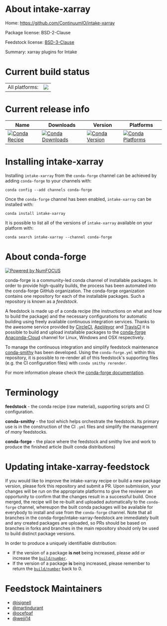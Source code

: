 About intake-xarray
===================

Home: https://github.com/ContinuumIO/intake-xarray

Package license: BSD-2-Clause

Feedstock license: [BSD-3-Clause](https://github.com/conda-forge/intake-xarray-feedstock/blob/master/LICENSE.txt)

Summary: xarray plugins for Intake

Current build status
====================


<table><tr><td>All platforms:</td>
    <td>
      <a href="https://dev.azure.com/conda-forge/feedstock-builds/_build/latest?definitionId=4815&branchName=master">
        <img src="https://dev.azure.com/conda-forge/feedstock-builds/_apis/build/status/intake-xarray-feedstock?branchName=master">
      </a>
    </td>
  </tr>
</table>

Current release info
====================

| Name | Downloads | Version | Platforms |
| --- | --- | --- | --- |
| [![Conda Recipe](https://img.shields.io/badge/recipe-intake--xarray-green.svg)](https://anaconda.org/conda-forge/intake-xarray) | [![Conda Downloads](https://img.shields.io/conda/dn/conda-forge/intake-xarray.svg)](https://anaconda.org/conda-forge/intake-xarray) | [![Conda Version](https://img.shields.io/conda/vn/conda-forge/intake-xarray.svg)](https://anaconda.org/conda-forge/intake-xarray) | [![Conda Platforms](https://img.shields.io/conda/pn/conda-forge/intake-xarray.svg)](https://anaconda.org/conda-forge/intake-xarray) |

Installing intake-xarray
========================

Installing `intake-xarray` from the `conda-forge` channel can be achieved by adding `conda-forge` to your channels with:

```
conda config --add channels conda-forge
```

Once the `conda-forge` channel has been enabled, `intake-xarray` can be installed with:

```
conda install intake-xarray
```

It is possible to list all of the versions of `intake-xarray` available on your platform with:

```
conda search intake-xarray --channel conda-forge
```


About conda-forge
=================

[![Powered by NumFOCUS](https://img.shields.io/badge/powered%20by-NumFOCUS-orange.svg?style=flat&colorA=E1523D&colorB=007D8A)](http://numfocus.org)

conda-forge is a community-led conda channel of installable packages.
In order to provide high-quality builds, the process has been automated into the
conda-forge GitHub organization. The conda-forge organization contains one repository
for each of the installable packages. Such a repository is known as a *feedstock*.

A feedstock is made up of a conda recipe (the instructions on what and how to build
the package) and the necessary configurations for automatic building using freely
available continuous integration services. Thanks to the awesome service provided by
[CircleCI](https://circleci.com/), [AppVeyor](https://www.appveyor.com/)
and [TravisCI](https://travis-ci.com/) it is possible to build and upload installable
packages to the [conda-forge](https://anaconda.org/conda-forge)
[Anaconda-Cloud](https://anaconda.org/) channel for Linux, Windows and OSX respectively.

To manage the continuous integration and simplify feedstock maintenance
[conda-smithy](https://github.com/conda-forge/conda-smithy) has been developed.
Using the ``conda-forge.yml`` within this repository, it is possible to re-render all of
this feedstock's supporting files (e.g. the CI configuration files) with ``conda smithy rerender``.

For more information please check the [conda-forge documentation](https://conda-forge.org/docs/).

Terminology
===========

**feedstock** - the conda recipe (raw material), supporting scripts and CI configuration.

**conda-smithy** - the tool which helps orchestrate the feedstock.
                   Its primary use is in the construction of the CI ``.yml`` files
                   and simplify the management of *many* feedstocks.

**conda-forge** - the place where the feedstock and smithy live and work to
                  produce the finished article (built conda distributions)


Updating intake-xarray-feedstock
================================

If you would like to improve the intake-xarray recipe or build a new
package version, please fork this repository and submit a PR. Upon submission,
your changes will be run on the appropriate platforms to give the reviewer an
opportunity to confirm that the changes result in a successful build. Once
merged, the recipe will be re-built and uploaded automatically to the
`conda-forge` channel, whereupon the built conda packages will be available for
everybody to install and use from the `conda-forge` channel.
Note that all branches in the conda-forge/intake-xarray-feedstock are
immediately built and any created packages are uploaded, so PRs should be based
on branches in forks and branches in the main repository should only be used to
build distinct package versions.

In order to produce a uniquely identifiable distribution:
 * If the version of a package **is not** being increased, please add or increase
   the [``build/number``](https://conda.io/docs/user-guide/tasks/build-packages/define-metadata.html#build-number-and-string).
 * If the version of a package **is** being increased, please remember to return
   the [``build/number``](https://conda.io/docs/user-guide/tasks/build-packages/define-metadata.html#build-number-and-string)
   back to 0.

Feedstock Maintainers
=====================

* [@jsignell](https://github.com/jsignell/)
* [@martindurant](https://github.com/martindurant/)
* [@ocefpaf](https://github.com/ocefpaf/)
* [@weiji14](https://github.com/weiji14/)

